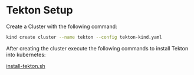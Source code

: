 # Tekton Setup

Create a Cluster with the following command:
```bash
kind create cluster --name tekton --config tekton-kind.yaml
```

After creating the cluster execute the following commands to install Tekton into kubernetes:

[install-tekton.sh](install-tekton.sh)




